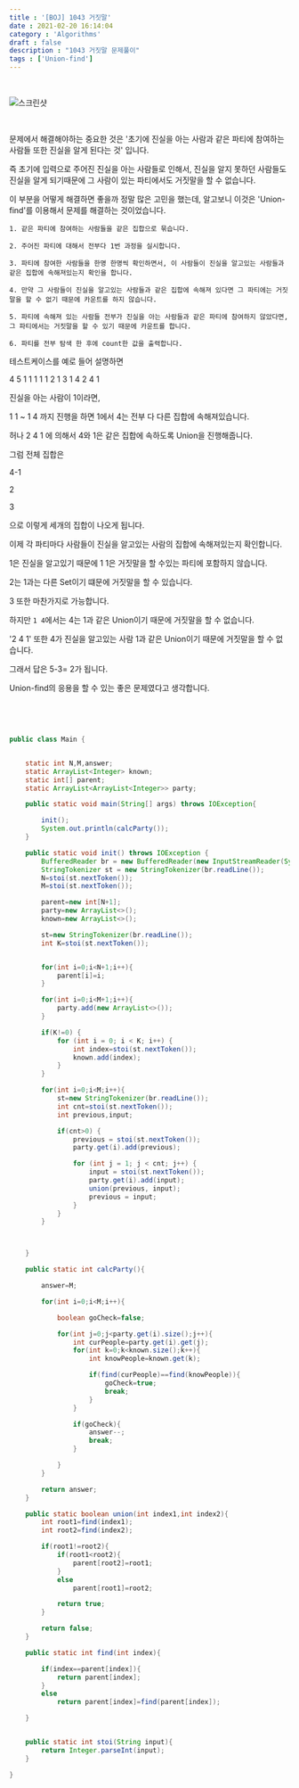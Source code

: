 ```yaml
---
title : '[BOJ] 1043 거짓말'
date : 2021-02-20 16:14:04
category : 'Algorithms'
draft : false
description : "1043 거짓말 문제풀이"
tags : ['Union-find']
---
```



<br/>

![스크린샷](https://user-images.githubusercontent.com/57346393/109305844-a936fe80-7881-11eb-98ed-51860c4a0988.png)

<br/>

문제에서 해결해야하는 중요한 것은 '초기에 진실을 아는 사람과 같은 파티에 참여하는 사람들 또한 진실을 알게 된다는 것' 입니다.

즉 초기에 입력으로 주어진 진실을 아는 사람들로 인해서, 진실을 알지 못하던 사람들도 진실을 알게 되기때문에 그 사람이 있는 파티에서도 거짓말을 할 수 없습니다.

이 부분을 어떻게 해결하면 좋을까 정말 많은 고민을 했는데, 알고보니 이것은 'Union-find'를 이용해서 문제를 해결하는 것이었습니다.


```
1. 같은 파티에 참여하는 사람들을 같은 집합으로 묶습니다.

2. 주어진 파티에 대해서 전부다 1번 과정을 실시합니다.

3. 파티에 참여한 사람들을 한명 한명씩 확인하면서, 이 사람들이 진실을 알고있는 사람들과 같은 집합에 속해져있는지 확인을 합니다.

4. 만약 그 사람들이 진실을 알고있는 사람들과 같은 집합에 속해져 있다면 그 파티에는 거짓말을 할 수 없기 때문에 카운트를 하지 않습니다.

5. 파티에 속해져 있는 사람들 전부가 진실을 아는 사람들과 같은 파티에 참여하지 않았다면, 그 파티에서는 거짓말을 할 수 있기 때문에 카운트를 합니다.

6. 파티를 전부 탐색 한 후에 count한 값을 출력합니다.

```

테스트케이스를 예로 들어 설명하면

4 5
1 1
1 1
1 2
1 3
1 4
2 4 1


진실을 아는 사람이 1이라면,

1 1 ~ 1 4 까지 진행을 하면 1에서 4는 전부 다 다른 집합에 속해져있습니다.

허나 2 4 1 에 의해서 4와 1은 같은 집합에 속하도록 Union을 진행해줍니다.

그럼 전체 집합은

4-1

2

3

으로 이렇게 세개의 집합이 나오게 됩니다.

이제 각 파티마다 사람들이 진실을 알고있는 사람의 집합에 속해져있는지 확인합니다.

1은 진실을 알고있기 때문에 1 1은 거짓말을 할 수있는 파티에 포함하지 않습니다.

2는 1과는 다른 Set이기 떄문에 거짓말을 할 수 있습니다.

3 또한 마찬가지로 가능합니다.

하지만 `1 4`에서는 4는 1과 같은 Union이기 때문에 거짓말을 할 수 없습니다.

'2 4 1' 또한 4가 진실을 알고있는 사람 1과 같은 Union이기 때문에 거짓말을 할 수 없습니다.

그래서 답은 5-3= 2가 됩니다.


Union-find의 응용을 할 수 있는 좋은 문제였다고 생각합니다.

<br/> <br/>

```java

public class Main {


    static int N,M,answer;
    static ArrayList<Integer> known;
    static int[] parent;
    static ArrayList<ArrayList<Integer>> party;

    public static void main(String[] args) throws IOException{

        init();
        System.out.println(calcParty());
    }

    public static void init() throws IOException {
        BufferedReader br = new BufferedReader(new InputStreamReader(System.in));
        StringTokenizer st = new StringTokenizer(br.readLine());
        N=stoi(st.nextToken());
        M=stoi(st.nextToken());

        parent=new int[N+1];
        party=new ArrayList<>();
        known=new ArrayList<>();

        st=new StringTokenizer(br.readLine());
        int K=stoi(st.nextToken());


        for(int i=0;i<N+1;i++){
            parent[i]=i;
        }

        for(int i=0;i<M+1;i++){
            party.add(new ArrayList<>());
        }

        if(K!=0) {
            for (int i = 0; i < K; i++) {
                int index=stoi(st.nextToken());
                known.add(index);
            }
        }

        for(int i=0;i<M;i++){
            st=new StringTokenizer(br.readLine());
            int cnt=stoi(st.nextToken());
            int previous,input;

            if(cnt>0) {
                previous = stoi(st.nextToken());
                party.get(i).add(previous);

                for (int j = 1; j < cnt; j++) {
                    input = stoi(st.nextToken());
                    party.get(i).add(input);
                    union(previous, input);
                    previous = input;
                }
            }
        }



    }

    public static int calcParty(){

        answer=M;

        for(int i=0;i<M;i++){

            boolean goCheck=false;

            for(int j=0;j<party.get(i).size();j++){
                int curPeople=party.get(i).get(j);
                for(int k=0;k<known.size();k++){
                    int knowPeople=known.get(k);

                    if(find(curPeople)==find(knowPeople)){
                        goCheck=true;
                        break;
                    }
                }

                if(goCheck){
                    answer--;
                    break;
                }

            }
        }

        return answer;
    }

    public static boolean union(int index1,int index2){
        int root1=find(index1);
        int root2=find(index2);

        if(root1!=root2){
            if(root1<root2){
                parent[root2]=root1;
            }
            else
                parent[root1]=root2;

            return true;
        }

        return false;
    }

    public static int find(int index){

        if(index==parent[index]){
            return parent[index];
        }
        else
            return parent[index]=find(parent[index]);

    }


    public static int stoi(String input){
        return Integer.parseInt(input);
    }

}


```